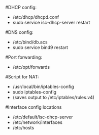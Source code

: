 #DHCP config: 	
- /etc/dhcp/dhcpd.conf
- sudo service isc-dhcp-server restart

#DNS config: 	
- /etc/bind/db.acs
- sudo service bind9 restart

#Port forwarding:
- /etc/opt/forwards

#Script for NAT: 
- /usr/local/bin/iptables-config
- sudo iptables-config 
- (saves output to /etc/iptables/rules.v4)

#Interface config locations
- /etc/default/isc-dhcp-server
- /etc/network/interfaces
- /etc/hosts
